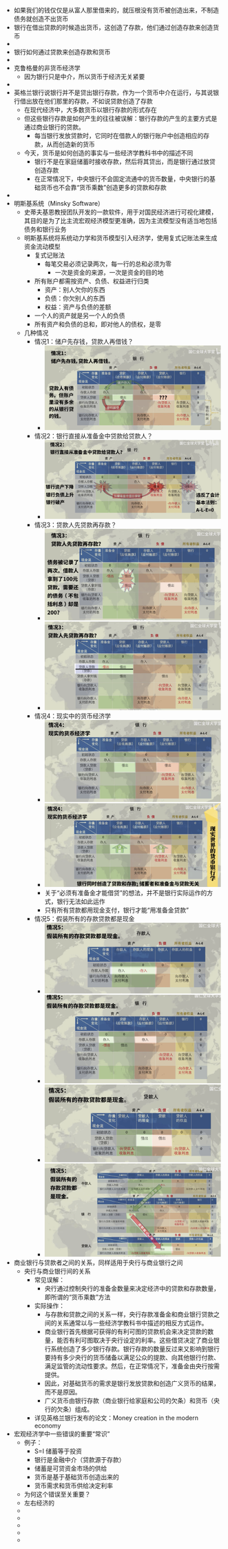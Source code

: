 - 如果我们的钱仅仅是从富人那里借来的，就压根没有货币被创造出来，不制造债务就创造不出货币
- 银行在借出贷款的时候造出货币，这创造了存款，他们通过创造存款来创造货币
-
- 银行如何通过贷款来创造存款和货币
-
- 克鲁格曼的非货币经济学
	- 因为银行只是中介，所以货币于经济无关紧要
-
- 英格兰银行说银行并不是贷出银行存款，作为一个货币中介在运行，与其说银行借出放在他们那里的存款，不如说贷款创造了存款
	- 在现代经济中，大多数货币以银行存款的形式存在
	- 但这些银行存款是如何产生的往往被误解：银行存款的产生的主要方式是通过商业银行的贷款。
		- 每当银行发放贷款时，它同时在借款人的银行账户中创造相应的存款，从而创造新的货币
	- 今天，货币是如何创造的事实与一些经济学教科书中的描述不同
		- 银行不是在家庭储蓄时接收存款，然后将其贷出，而是银行通过放贷创造存款
		- 在正常情况下，中央银行不会固定流通中的货币数量，中央银行的基础货币也不会靠“货币乘数”创造更多的贷款和存款
-
- 明斯基系统（Minsky Software）
	- 史蒂夫基恩教授团队开发的一款软件，用于对国民经济进行可视化建模，其目的是为了比主流宏观经济模型更准确，因为主流模型没有适当地包括债务和银行业务
	- 明斯基系统将系统动力学和货币模型引入经济学，使用复式记账法来生成资金流动模型
		- 复式记账法
			- 每笔交易必须记录两次，每一行的总和必须为零
				- 一次是资金的来源，一次是资金的目的地
		- 所有账户都需按资产、负债、权益进行归类
			- 资产：别人欠你的东西
			- 负债：你欠别人的东西
			- 权益：资产与负债的差额
		- 一个人的资产就是另一个人的负债
		- 所有资产和负债的总和，即对他人的债权，是零
	- 几种情况
		- 情况1：储户先存钱，贷款人再借钱？
			- ![image.png](../assets/image_1653997887036_0.png)
		- 情况2：银行直接从准备金中贷款给贷款人？
			- ![image.png](../assets/image_1653997941035_0.png)
		- 情况3：贷款人先贷款再存款？
			- ![image.png](../assets/image_1653998003402_0.png)
			- ![image.png](../assets/image_1653998069180_0.png)
		- 情况4：现实中的货币经济学
			- ![image.png](../assets/image_1653998103694_0.png)
			- ![image.png](../assets/image_1653998124211_0.png)
			- 关于“必须有准备金才能借贷”的想法，并不是银行实际运作的方式，银行无法如此运作
			- 只有所有贷款都用现金支付，银行才能“用准备金贷款”
		- 情况5：假装所有的存款贷款都是现金
			- ![image.png](../assets/image_1653998377517_0.png)
			- ![image.png](../assets/image_1653998418254_0.png)
			- ![image.png](../assets/image_1653998437194_0.png)
			- ![image.png](../assets/image_1653998469849_0.png)
- 商业银行与贷款者之间的关系，同样适用于央行与商业银行之间
	- 央行与商业银行间的关系
		- 常见误解：
			- 央行通过控制央行的准备金数量来决定经济中的贷款和存款数量，即所谓的“货币乘数”方法
		- 实际操作：
			- 与存款和贷款之间的关系一样，央行存款准备金和商业银行贷款之间的关系通常以与一些经济学教科书中描述的相反方式运作。
			- 商业银行首先根据可获得的有利可图的贷款机会来决定贷款的数量，能否有利可图取决于央行设定的利率。这些借贷决定了商业银行系统创造了多少银行存款。银行存款的数量反过来又影响到银行要持有多少央行的货币储备以满足公众的提款、向其他银行付款、满足监管的流动性要求。然后，在正常情况下，准备金由央行按需提供。
			- 因此，对基础货币的需求是银行发放贷款和创造广义货币的结果，而不是原因。
			- 广义货币由银行存款（商业银行给家庭和公司的欠条）和货币（央行的欠条）组成。
		- 详见英格兰银行发布的论文：Money creation in the modern economy
- 宏观经济学中一些错误的重要“常识”
	- 例子：
		- S=I 储蓄等于投资
		- 银行是金融中介（贷款源于存款）
		- 储蓄是可贷资金市场的供给
		- 货币是基于基础货币创造出来的
		- 货币需求和货币供给决定利率
	- 为何这个错误至关重要？
	- 左右经济的
	-
	-
	-
	-
	-